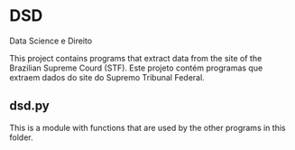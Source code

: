 # DSD
Data Science e Direito

This project contains programs that extract data from the site of the Brazilian Supreme Courd (STF).
Este projeto contém programas que extraem dados do site do Supremo Tribunal Federal.

## dsd.py
This is a module with functions that are used by the other programs in this folder.

